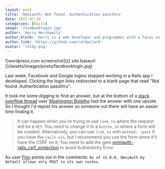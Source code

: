 ```yaml
---
layout: post
title: 'Omniauth: Not found. Authentication passthru'
date: 2021-07-29
categories: [Rails]
image: 'facebooklogin.jpg'
author: 'Harry Herskowitz'
author_blurb: 'Harry is a web developer and programmer with a focus on using technology to empower local artists and communities'
author_link: 'https://github.com/roldyclark'
avatar: 'roldy.png'
---
```


![wordpress.com screenshot]({{ site.baseurl }}/assets/images/posts/facebooklogin.jpg)

Last week, Facebook and Google logins stopped working in a Rails app I developed. Clicking the login links redirected to a blank page that read "Not found. Authentication passthru".

It took me some digging to find an answer, but at the bottom of a [stack overflow thread](https://stackoverflow.com/questions/13812844/devise-omniauth-facebook-not-found-authentication-passthru/68349692#68349692) user [Washington Botelho](https://stackoverflow.com/users/1045897/washington-botelho) had the answer with one upvote. So I thought I'd repost his answer so someone out there will have an easier time finding it.

> It can happen when you're trying to use `link_to` where the request will be a `GET`. You need to change it to a `button_to` where a form will be created. Alternatively, you can use `link_to` with `method: :post` if you have the `rails-ujs`, but I recommend you use the form since it'll have the CSRF on it; You need to add the gem [omniauth-rails_csrf_protection](https://github.com/cookpad/omniauth-rails_csrf_protection) to avoid Authenticity Error.

As user [Flov](https://stackoverflow.com/users/611175/flov) points out in the comments: `As of v2.0.0, OmniAuth by default allows only POST to its own routes.`
